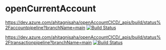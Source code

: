 # openCurrentAccount

https://dev.azure.com/ahitagnisaha/openAccountCICD/_apis/build/status%2Faccountpipeline?branchName=main
[![Build Status](https://dev.azure.com/ahitagnisaha/openAccountCICD/_apis/build/status%2Faccountpipeline?branchName=main)](https://dev.azure.com/ahitagnisaha/openAccountCICD/_build/latest?definitionId=6&branchName=main)


https://dev.azure.com/ahitagnisaha/openAccountCICD/_apis/build/status%2Ftransactionpipeline?branchName=main
[![Build Status](https://dev.azure.com/ahitagnisaha/openAccountCICD/_apis/build/status%2Ftransactionpipeline?branchName=main)](https://dev.azure.com/ahitagnisaha/openAccountCICD/_build/latest?definitionId=7&branchName=main)
